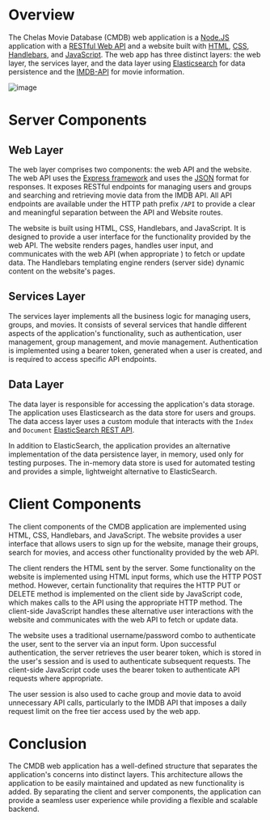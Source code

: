# Overview

The Chelas Movie Database (CMDB) web application is a [Node.JS](https://nodejs.org/en/) application with a [RESTful Web API](https://en.wikipedia.org/wiki/JSON) and a website built with [HTML](https://html.spec.whatwg.org/multipage/), [CSS](https://www.w3.org/Style/CSS/), [Handlebars](https://en.wikipedia.org/wiki/JSON), and [JavaScript](https://developer.mozilla.org/en-US/docs/Web/JavaScript). The web app has three distinct layers: the web layer, the services layer, and the data layer using [Elasticsearch](https://www.elastic.co/guide/en/elasticsearch/reference/current/install-elasticsearch.html) for data persistence and the [IMDB-API](https://imdb-api.com/) for movie information.

![image](https://user-images.githubusercontent.com/36137130/220464191-5b625d86-a07a-482d-a809-d9f717d235c1.png)

# Server Components

## Web Layer

The web layer comprises two components: the web API and the website. The web API uses the [Express framework](https://expressjs.com/) and uses the [JSON](https://en.wikipedia.org/wiki/JSON) format for responses. It exposes RESTful endpoints for managing users and groups and searching and retrieving movie data from the IMDB API. All API endpoints are available under the HTTP path prefix `/API` to provide a clear and meaningful separation between the API and Website routes.

The website is built using HTML, CSS, Handlebars, and JavaScript. It is designed to provide a user interface for the functionality provided by the web API. The website renders pages, handles user input, and communicates with the web API (when appropriate ) to fetch or update data. The Handlebars templating engine renders (server side) dynamic content on the website's pages.

## Services Layer

The services layer implements all the business logic for managing users, groups, and movies. It consists of several services that handle different aspects of the application's functionality, such as authentication, user management, group management, and movie management. Authentication is implemented using a bearer token, generated when a user is created, and is required to access specific API endpoints.

## Data Layer

The data layer is responsible for accessing the application's data storage. The application uses Elasticsearch as the data store for users and groups. The data access layer uses a custom module that interacts with the `Index` and `Document` [ElasticSearch REST API](https://www.elastic.co/guide/en/elasticsearch/reference/current/rest-apis.html).

In addition to ElasticSearch, the application provides an alternative implementation of the data persistence layer, in memory, used only for testing purposes. The in-memory data store is used for automated testing and provides a simple, lightweight alternative to ElasticSearch.

# Client Components

The client components of the CMDB application are implemented using HTML, CSS, Handlebars, and JavaScript. The website provides a user interface that allows users to sign up for the website, manage their groups, search for movies, and access other functionality provided by the web API.

The client renders the HTML sent by the server. Some functionality on the website is implemented using HTML input forms, which use the HTTP POST method. However, certain functionality that requires the HTTP PUT or DELETE method is implemented on the client side by JavaScript code, which makes calls to the API using the appropriate HTTP method.
The client-side JavaScript handles these alternative user interactions with the website and communicates with the web API to fetch or update data. 

The website uses a traditional username/password combo to authenticate the user, sent to the server via an input form. Upon successful authentication, the server retrieves the user bearer token, which is stored in the user's session and is used to authenticate subsequent requests. The client-side JavaScript code uses the bearer token to authenticate API requests where appropriate.

The user session is also used to cache group and movie data to avoid unnecessary API calls, particularly to the IMDB API that imposes a daily request limit on the free tier access used by the web app.


# Conclusion

The CMDB web application has a well-defined structure that separates the application's concerns into distinct layers. This architecture allows the application to be easily maintained and updated as new functionality is added. By separating the client and server components, the application can provide a seamless user experience while providing a flexible and scalable backend.
